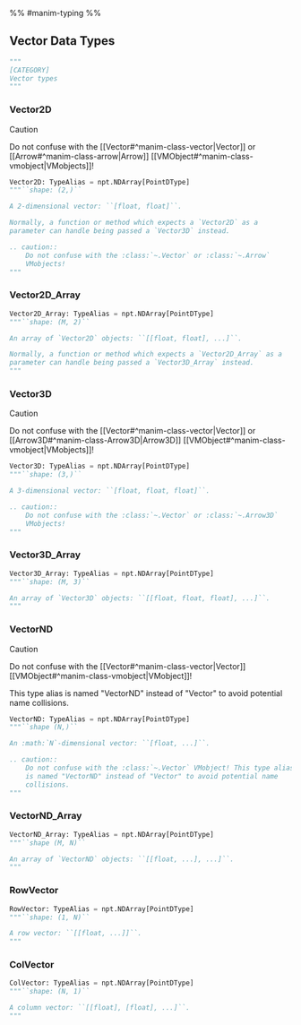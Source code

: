 
%% #manim-typing %%

## Vector Data Types

```python
"""
[CATEGORY]
Vector types
"""
```

### Vector2D

> [!caution]
> Do not confuse with the [[Vector#^manim-class-vector|Vector]] or [[Arrow#^manim-class-arrow|Arrow]]  [[VMObject#^manim-class-vmobject|VMobjects]]!

```python
Vector2D: TypeAlias = npt.NDArray[PointDType]
"""``shape: (2,)``

A 2-dimensional vector: ``[float, float]``.

Normally, a function or method which expects a `Vector2D` as a
parameter can handle being passed a `Vector3D` instead.

.. caution::
    Do not confuse with the :class:`~.Vector` or :class:`~.Arrow`
    VMobjects!
"""
```

### Vector2D_Array

```python
Vector2D_Array: TypeAlias = npt.NDArray[PointDType]
"""``shape: (M, 2)``

An array of `Vector2D` objects: ``[[float, float], ...]``.

Normally, a function or method which expects a `Vector2D_Array` as a
parameter can handle being passed a `Vector3D_Array` instead.
"""
```

### Vector3D

> [!caution]
> Do not confuse with the [[Vector#^manim-class-vector|Vector]] or [[Arrow3D#^manim-class-Arrow3D|Arrow3D]]  [[VMObject#^manim-class-vmobject|VMobjects]]!

```python
Vector3D: TypeAlias = npt.NDArray[PointDType]
"""``shape: (3,)``

A 3-dimensional vector: ``[float, float, float]``.

.. caution::
    Do not confuse with the :class:`~.Vector` or :class:`~.Arrow3D`
    VMobjects!
"""
```

### Vector3D_Array

```python
Vector3D_Array: TypeAlias = npt.NDArray[PointDType]
"""``shape: (M, 3)``

An array of `Vector3D` objects: ``[[float, float, float], ...]``.
"""
```

### VectorND

> [!caution]
> Do not confuse with the [[Vector#^manim-class-vector|Vector]] [[VMObject#^manim-class-vmobject|VMobject]]!
> 
> This type alias is named "VectorND" instead of "Vector" to avoid
> potential name collisions.

```python
VectorND: TypeAlias = npt.NDArray[PointDType]
"""``shape (N,)``

An :math:`N`-dimensional vector: ``[float, ...]``.

.. caution::
    Do not confuse with the :class:`~.Vector` VMobject! This type alias
    is named "VectorND" instead of "Vector" to avoid potential name
    collisions.
"""
```

### VectorND_Array

```python
VectorND_Array: TypeAlias = npt.NDArray[PointDType]
"""``shape (M, N)``

An array of `VectorND` objects: ``[[float, ...], ...]``.
"""
```

### RowVector

```python
RowVector: TypeAlias = npt.NDArray[PointDType]
"""``shape: (1, N)``

A row vector: ``[[float, ...]]``.
"""
```

### ColVector

```python
ColVector: TypeAlias = npt.NDArray[PointDType]
"""``shape: (N, 1)``

A column vector: ``[[float], [float], ...]``.
"""
```

